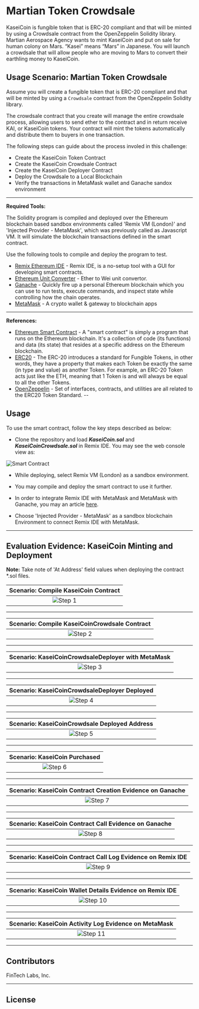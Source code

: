 # Martian Token Crowdsale

KaseiCoin is fungible token that is ERC-20 compliant and that will be minted by using a Crowdsale contract from the OpenZeppelin Solidity library. Martian Aerospace Agency wants to mint KaseiCoin and put on sale for human colony on Mars. “Kasei” means “Mars” in Japanese. You will launch a crowdsale that will allow people who are moving to Mars to convert their earthling money to KaseiCoin.
## Usage Scenario: Martian Token Crowdsale

Assume you will create a fungible token that is ERC-20 compliant and that will be minted by using a `Crowdsale` contract from the OpenZeppelin Solidity library.

The crowdsale contract that you create will manage the entire crowdsale process, allowing users to send ether to the contract and in return receive KAI, or KaseiCoin tokens. Your contract will mint the tokens automatically and distribute them to buyers in one transaction.

The following steps can guide about the process involed in this challenge:

- Create the KaseiCoin Token Contract
- Create the KaseiCoin Crowdsale Contract
- Create the KaseiCoin Deployer Contract
- Deploy the Crowdsale to a Local Blockchain
- Verify the transactions in MetaMask wallet and Ganache sandox environment

---

**Required Tools:**

The Solidity program is compiled and deployed over the Ethereum blockchain based sandbox environments called 'Remix VM (London)' and 'Injected Provider - MetaMask', which was previously called as Javascript VM. It will simulate the blockchain transactions defined in the smart contract.

Use the following tools to compile and deploy the program to test.

* [Remix Ethereum IDE](https://remix-project.org/) - Remix IDE, is a no-setup tool with a GUI for developing smart contracts.
* [Ethereum Unit Converter](https://eth-converter.com/) - Ether to Wei unit convertor.
* [Ganache](https://trufflesuite.com/ganache/) - Quickly fire up a personal Ethereum blockchain which you can use to run tests, execute commands, and inspect state while controlling how the chain operates.
* [MetaMask](https://metamask.io/) - A crypto wallet & gateway to blockchain apps

---

**References:**

* [Ethereum Smart Contract](https://ethereum.org/en/smart-contracts/) - A "smart contract" is simply a program that runs on the Ethereum blockchain. It's a collection of code (its functions) and data (its state) that resides at a specific address on the Ethereum blockchain.
* [ERC20](https://ethereum.org/en/developers/docs/standards/tokens/erc-20/) - The ERC-20 introduces a standard for Fungible Tokens, in other words, they have a property that makes each Token be exactly the same (in type and value) as another Token. For example, an ERC-20 Token acts just like the ETH, meaning that 1 Token is and will always be equal to all the other Tokens.
* [OpenZeppelin](https://docs.openzeppelin.com/contracts/2.x/api/token/erc20) - Set of interfaces, contracts, and utilities are all related to the ERC20 Token Standard.
--
## Usage

To use the smart contract, follow the key steps described as below:

- Clone the repository and load ***KaseiCoin.sol*** and ***KaseiCoinCrowdsale.sol*** in Remix IDE. You may see the web console view as:

![Smart Contract](Images/App_Usage.png)

- While deploying, select Remix VM (London) as a sandbox environment.

- You may compile and deploy the smart contract to use it further.

- In order to integrate Remix IDE with MetaMask and MetaMask with Ganache, you may an article [here](https://www.geeksforgeeks.org/how-to-set-up-ganche-with-metamask/).

- Choose 'Injected Provider - MetaMask' as a sandbox blockchain Environment to connect Remix IDE with MetaMask. 

---
## Evaluation Evidence: KaseiCoin Minting and Deployment

**Note:** Take note of 'At Address' field values when deploying the contract *.sol files.

|Scenario: Compile KaseiCoin Contract|
|:-:|
|![Step 1](Images/KaseiCoin.png)|

---

|Scenario: Compile KaseiCoinCrowdsale Contract|
|:-:|
|![Step 2](Images/KaseiCoinCrowdsale.png)|

---

|Scenario: KaseiCoinCrowdsaleDeployer with MetaMask|
|:-:|
|![Step 3](Images/KaseiCoinCrowdsaleDeployer.png)|

---

|Scenario: KaseiCoinCrowdsaleDeployer Deployed|
|:-:|
|![Step 4](Images/KaseiCoinCrowdsaleDeployed.png)|

---

|Scenario: KaseiCoinCrowdsale Deployed Address|
|:-:|
|![Step 5](Images/KaseiCoinCrowdsale_Deployed_Address.png)|

---

|Scenario: KaseiCoin Purchased|
|:-:|
|![Step 6](Images/KaseiCoin_Purchased.png)|

---

|Scenario: KaseiCoin Contract Creation Evidence on Ganache|
|:-:|
|![Step 7](Images/KaseiCoin_Contract_Creation.png)|

---

|Scenario: KaseiCoin Contract Call Evidence on Ganache|
|:-:|
|![Step 8](Images/KaseiCoin_Contract_Call.png)|

---

|Scenario: KaseiCoin Contract Call Log Evidence on Remix IDE|
|:-:|
|![Step 9](Images/KaseiCoin_Contract_Call_Log.png)|

---

|Scenario: KaseiCoin Wallet Details Evidence on Remix IDE|
|:-:|
|![Step 10](Images/KaseiCoin_wallet_Details.png)|

---

|Scenario: KaseiCoin Activity Log Evidence on MetaMask|
|:-:|
|![Step 11](Images/KaseiCoin_Metamask.png)|

---

## Contributors

FinTech Labs, Inc.

---

## License

